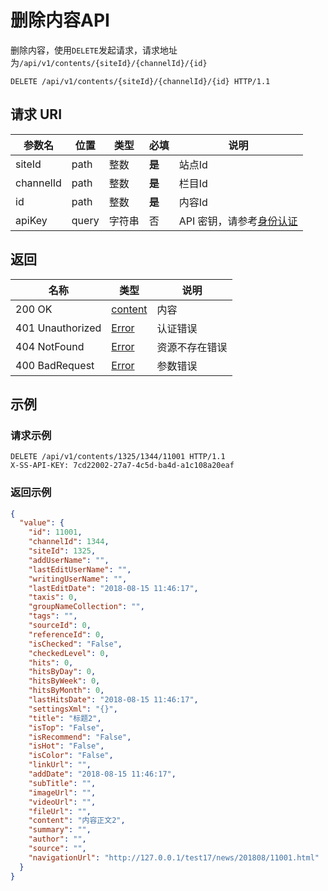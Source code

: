 # 删除内容API

删除内容，使用`DELETE`发起请求，请求地址为`/api/v1/contents/{siteId}/{channelId}/{id}`

```http
DELETE /api/v1/contents/{siteId}/{channelId}/{id} HTTP/1.1
```

## 请求 URI

| 参数名    | 位置  | 类型   | 必填   | 说明                                          |
| --------- | ----- | ------ | ------ | --------------------------------------------- |
| siteId    | path  | 整数   | **是** | 站点Id                                        |
| channelId | path  | 整数   | **是** | 栏目Id                                        |
| id        | path  | 整数   | **是** | 内容Id                                        |
| apiKey    | query | 字符串 | 否     | API 密钥，请参考[身份认证](authentication.md) |

## 返回

| 名称             | 类型                                   | 说明           |
| ---------------- | -------------------------------------- | -------------- |
| 200 OK           | [content](/contents/README?id=content) | 内容           |
| 401 Unauthorized | [Error](/error?id=error)               | 认证错误       |
| 404 NotFound     | [Error](/error?id=error)               | 资源不存在错误 |
| 400 BadRequest   | [Error](/error?id=error)               | 参数错误       |

## 示例

### 请求示例

```http
DELETE /api/v1/contents/1325/1344/11001 HTTP/1.1
X-SS-API-KEY: 7cd22002-27a7-4c5d-ba4d-a1c108a20eaf
```

### 返回示例

```json
{
  "value": {
    "id": 11001,
    "channelId": 1344,
    "siteId": 1325,
    "addUserName": "",
    "lastEditUserName": "",
    "writingUserName": "",
    "lastEditDate": "2018-08-15 11:46:17",
    "taxis": 0,
    "groupNameCollection": "",
    "tags": "",
    "sourceId": 0,
    "referenceId": 0,
    "isChecked": "False",
    "checkedLevel": 0,
    "hits": 0,
    "hitsByDay": 0,
    "hitsByWeek": 0,
    "hitsByMonth": 0,
    "lastHitsDate": "2018-08-15 11:46:17",
    "settingsXml": "{}",
    "title": "标题2",
    "isTop": "False",
    "isRecommend": "False",
    "isHot": "False",
    "isColor": "False",
    "linkUrl": "",
    "addDate": "2018-08-15 11:46:17",
    "subTitle": "",
    "imageUrl": "",
    "videoUrl": "",
    "fileUrl": "",
    "content": "内容正文2",
    "summary": "",
    "author": "",
    "source": "",
    "navigationUrl": "http://127.0.0.1/test17/news/201808/11001.html"
  }
}
```